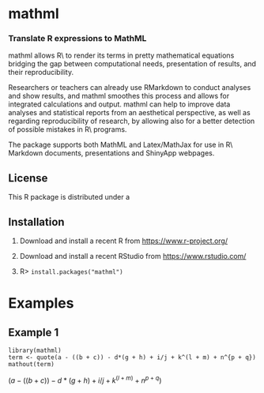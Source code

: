 # mathml
### Translate R expressions to MathML

mathml allows R\ to render its terms in pretty mathematical equations
bridging the gap between computational needs, presentation of results, and their
reproducibility. 

Researchers or teachers can already use RMarkdown to conduct analyses and show
results, and mathml smoothes this process and allows for integrated
calculations and output. mathml can help to improve data analyses and 
statistical reports from an aesthetical perspective, as well as regarding 
reproducibility of research, by allowing also for a better detection of possible
mistakes in R\ programs. 

The package supports both MathML and Latex/MathJax for use in R\ Markdown documents, 
presentations and ShinyApp webpages.

## License

This R package is distributed under a 

## Installation

1. Download and install a recent R from https://www.r-project.org/

2. Download and install a recent RStudio from https://www.rstudio.com/

3. R> `install.packages("mathml")`


# Examples

## Example 1

````
library(mathml)
term <- quote(a - ((b + c)) - d*(g + h) + i/j + k^(l + m) + n^{p + q})
mathout(term)
````

$(a - ((b + c)) - d*(g + h) + i/j + k^(l + m) + n^{p + q})$


